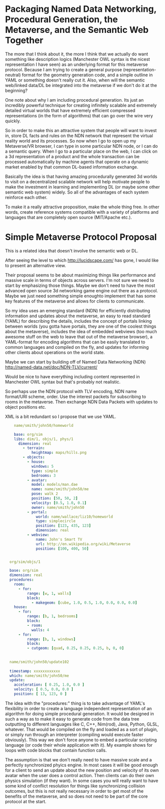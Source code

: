 # Packaging Named Data Networking, Procedural Generation, the Metaverse, and the Semantic Web Together

The more that I think about it, the more I think that we actually do want something like description logics (Manchester OWL syntax is the nicest representation I have seen) as an underlying format for this metaverse protocol.  Because I am trying to create a general purpose (representation-neutral) format for the geometry generation code, and a simple outline in YAML or something doesn't really cut it.  Also, when will the semantic web/linked data/DL be integrated into the metaverse if we don't do it at the beginning?

One note about why I am including procedural generation.  Its just an incredibly powerful technique for creating infinitely scalable and extremely detailed virtual worlds that have extremely efficient compressed representations (in the form of algorithms) that can go over the wire very quickly.

So in order to make this an attractive system that people will want to invest in, store DL facts and rules on the NDN network that represent the virtual reality world and its processes.  So now when I go to open up my Metaverse/VR browser, I can type in some particular NDN node, or I can do a semantic query.  When I go to a particular place on the web, I can click on a 3d representation of a product and the whole transaction can be processed automatically by machine agents that operate on a dynamic market enabled by that common DL-based information exchange.

Basically the idea is that having amazing procedurally generated 3d worlds to visit on a decentralized scalable network will help motivate people to make the investment in learning and implementing DL (or maybe some other semantic web system) widely.  So all of the advantages of each system reinforce each other.

To make it a really attractive proposition, make the whole thing free.  In other words, create reference systems compatible with a variety of platforms and languages that are completely open source (MIT/Apache etc.).

# Simple Metaverse Protocol Proposal

This is a related idea that doesn't involve the semantic web or DL.

After seeing the level to which http://lucidscape.com/ has gone, I would like to present an alternative view.

Their proposal seems to be about maximizing things like performance and massive scale in terms of objects across servers.  I'm not sure we need to start by emphasizing those things. Maybe we don't need to have the most advanced open source 3d networking game engine out there as a protocol.  Maybe we just need something simple enoughto implement that has some key features of the metaverse and allows for clients to communicate.

So my idea uses an emerging standard (NDN) for efficiently distributing information and updates about the metaverse, an easy to read standard (YAML) for describing the details, includes the concept of portals linking between worlds (you gotta have portals, they are one of the coolest things about the metaverse), includes the idea of embedded webviews (too much awesome stuff on the web to leave that out of the metaverse browser), a YAML-format for encoding algorithms that can be easily translated to common languages and compiled on the fly, and updates for informing other clients about operations on the world state.


Maybe we can start by building off of Named Data Networking (NDN) http://named-data.net/doc/NDN-TLV/current/

Would be nice to have everything including content represented in Manchester OWL syntax but that's probably not realistic.

So perhaps use the NDN protocol with TLV encoding, NDN name format/URI scheme, order. Use the interest packets for subscribing to rooms in the metaverse. Then exchange NDN Data Packets with updates to object positions etc.

XML is a bit redundant so I propose that we use YAML.

```yaml
    name/smith/john50/homeworld

    base: org/sim
    libs: dim/1, objs/1, phys/1
      dimension: real
        - terrain:
            heightmap: maps/hills.png
        - objects:
          - house:
            windows: 5
            type: simple
            bedrooms: 3
          - avatar:
            model: models/man.dae
            name: name/smith/john50/me
            pose: walk 2
            position: [50, 50, 2]
            velocity: [0.5, 1.0, 0.1]
            owner: name/smith/john50
          - portal:
              world: name/wallace/liz10/homeworld
              type: simplecircle
              position: [123, 435, 123]
              dimension: real
          - webview:
              name: John's Smart TV
              url: http://en.wikipedia.org/wiki/Metaverse
              position: [100, 400, 50]


  org/sim/objs/1

  base: org/sim
  dimension: real
  procedures:
    room:
      - for: 
          range: [w, 1, walls]
          block:
            - makegeom: [cube, 1.0, 0.5, 1.0, 0.0, 0.0, 0.0]          
    house:
      - for: 
          range: [b, 1, bedrooms]
          block: 
          - room:
            walls: 4
      - for: 
          range: [b, 1, windows]
          block:
          - cutgeom: [quad, 0.25, 0.25, 0.25, b, 0, 0]  
  
         
  name/smith/john50/update102
  
  timestamp: xxxxxxxxxxxx
  which: name/smith/john50/me
  update:
    acceleration: [ 0.25, 1.0, 0.0 ]
    velocity: [ 0.5, 0.0, 0.0 ]
    position: [ 13, 123, 0 ]
```

The idea with the "procedures:" thing is to take advantage of YAML's flexibility in order to create a language independent representation of an algorithm for doing simple procedural generation. It would be designed in such a way as to make it easy to generate code from the data tree outputting to different languages like C, C++, Nim(rod), Java, Python, GLSL, whatever. That would be compiled on the fly and loaded as a sort of plugin, or simply run through an interpreter (compiling would execute faster obviously).  This way we don't force anyone to embed a particular scripting language (or code their whole application with it).  My example shows for loops with code blocks that contain function calls.

The assumption is that we don't really need to have massive scale and a perfectly synchronized phyics engine.  In most cases it will be good enough for a client to send an update about the new position and velocity of its own avatar when the user does a control action.  Then clients can do their own physics simulation (if they want).  In some cases you will really want to have some kind of conflict resolution for things like synchronizing collision outcomes, but this is not really necessary in order to get most of the benefits of the metaverse, and so does not need to be part of the core protocol at the start.



